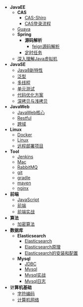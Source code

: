 - **JavaEE**
    - **CAS**
      - [CAS-Shiro](JavaEE/CAS/CAS-Shiro.md)
      - [CAS登录流程](JavaEE/CAS/CAS登录流程.md)
    - [Guava](JavaEE/Guava.md)
    - **Spring**
      - **源码解析**
        - [feign源码解析](JavaEE/Spring/源码解析/feign源码解析.md)
      - [定时任务](JavaEE/Spring/定时任务.md)
    - [深入理解Java虚拟机](JavaEE/深入理解Java虚拟机.md)
- **JavaSE**
    - [Java8新特性](JavaSE/Java8新特性.md)
    - [泛型](JavaSE/泛型.md)
    - [多线程](JavaSE/多线程.md)
    - [单元测试](JavaSE/单元测试.md)
    - [代码优化方案](JavaSE/代码优化方案.md)
    - [深拷贝与浅拷贝](JavaSE/深拷贝与浅拷贝.md)
- **JavaWeb**
    - [JavaWeb核心](JavaWeb/JavaWeb核心.md)
    - [Restful](JavaWeb/Restful.md)
    - [跨域](JavaWeb/跨域.md)
- **Linux**
    - [Docker](Linux/Docker.md)
    - [Linux](Linux/Linux.md)
    - [远程部署项目](Linux/远程部署项目.md)
- **Tool**
    - [Jenkins](Tool/Jenkins.md)
    - [Mac](Tool/Mac.md)
    - [RabbitMQ](Tool/RabbitMQ.md)
    - [git](Tool/git.md)
    - [gradle](Tool/gradle.md)
    - [maven](Tool/maven.md)
    - [nginx](Tool/nginx.md)
- **前端**
    - [JavaScript](前端/JavaScript.md)
    - [前端](前端/前端.md)
    - [前端实战](前端/前端实战.md)
- **算法**
    - [加密算法](算法/加密算法.md)
- **数据库**
    - **Elasticsearch**
      - [Elasticsearch](数据库/Elasticsearch/Elasticsearch.md)
      - [Elasticsearch原理](数据库/Elasticsearch/Elasticsearch原理.md)
      - [Elasticsearch的安装和配置](数据库/Elasticsearch/Elasticsearch的安装和配置.md)
    - **Mysql**
      - [JDBC](数据库/Mysql/JDBC.md)
      - [Mysql](数据库/Mysql/Mysql.md)
      - [Mysql实战](数据库/Mysql/Mysql实战.md)
      - [Mysql日志](数据库/Mysql/Mysql日志.md)
- **计算机基础**
    - [字符编码](计算机基础/字符编码.md)
    - [计算机网络](计算机基础/计算机网络.md)

